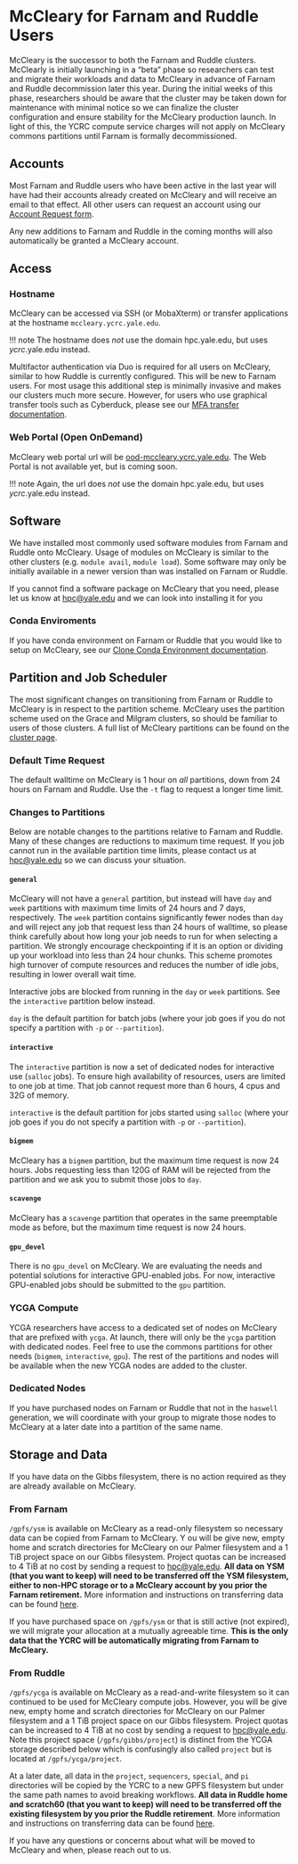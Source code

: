 # McCleary for Farnam and Ruddle Users

McCleary is the successor to both the Farnam and Ruddle clusters. 
McClearly is initially launching in a “beta” phase so researchers can test and migrate their workloads and data to McCleary in advance of Farnam and Ruddle decommission later this year.
During the initial weeks of this phase, researchers should be aware that the cluster may be taken down for maintenance with minimal notice so we can finalize the cluster configuration and ensure stability for the McCleary production launch.
In light of this, the YCRC compute service charges will not apply on McCleary commons partitions  until Farnam is formally decommissioned.


## Accounts

Most Farnam and Ruddle users who have been active in the last year will have had their accounts already created on McCleary and will receive an email to that effect. 
All other users can request an account using our [Account Request form](https://research.computing.yale.edu/support/hpc/account-request).

Any new additions to Farnam and Ruddle in the coming months will also automatically be granted a McCleary account.

## Access

### Hostname

McCleary can be accessed via SSH (or MobaXterm) or transfer applications at the hostname `mccleary.ycrc.yale.edu`. 

!!! note
	The hostname does *not* use the domain hpc.yale.edu, but uses *ycrc*.yale.edu instead.

Multifactor authentication via Duo is required for all users on McCleary, similar to how Ruddle is currently configured.
This will be new to Farnam users. For most usage this additional step is minimally invasive and makes our clusters much more secure. 
However, for users who use graphical transfer tools such as Cyberduck, please see our [MFA transfer documentation](/data/transfer/#cyberduck-on-ruddle).

### Web Portal (Open OnDemand)

McCleary web portal url will be [ood-mccleary.ycrc.yale.edu](http://ood-mccleary.ycrc.yale.edu). The Web Portal is not available yet, but is coming soon.

!!! note
	Again, the url does *not* use the domain hpc.yale.edu, but uses *ycrc*.yale.edu instead.


## Software

We have installed most commonly used software modules from Farnam and Ruddle onto McCleary. 
Usage of modules on McCleary is similar to the other clusters (e.g. `module avail`, `module load`). 
Some software may only be initially available in a newer version than was installed on Farnam or Ruddle. 

If you cannot find a software package on McCleary that you need, please let us know at [hpc@yale.edu](mailto:hpc@yale.edu) and we can look into installing it for you

### Conda Enviroments

If you have conda environment on Farnam or Ruddle that you would like to setup on McCleary, see our [Clone Conda Environment documentation](https://docs.ycrc.yale.edu/clusters-at-yale/guides/conda-clone/).

## Partition and Job Scheduler

The most significant changes on transitioning from Farnam or Ruddle to McCleary is in respect to the partition scheme. 
McCleary uses the partition scheme used on the Grace and Milgram clusters, so should be familiar to users of those clusters.
A full list of McCleary partitions can be found on the [cluster page](/clusters/mccleary/).

### Default Time Request

The default walltime on McCleary is 1 hour on *all* partitions, down from 24 hours on Farnam and Ruddle. 
Use the `-t` flag to request a longer time limit.

### Changes to Partitions

Below are notable changes to the partitions relative to Farnam and Ruddle. Many of these changes are reductions to maximum time request. 
If you job cannot run in the available partition time limits, please contact us at [hpc@yale.edu](mailto:hpc@yale.edu) so we can discuss your situation.

#### `general`

McCleary will not have a `general` partition, but instead will have `day` and `week` partitions with maximum time limits of 24 hours and 7 days, respectively. 
The `week` partition contains significantly fewer nodes than `day` and will reject any job that request less than 24 hours of walltime, so please think carefully about how long your job needs to run for when selecting a partition.
We strongly encourage checkpointing if it is an option or dividing up your workload into less than 24 hour chunks.
This scheme promotes high turnover of compute resources and reduces the number of idle jobs, resulting in lower overall wait time.

Interactive jobs are blocked from running in the `day` or `week` partitions. See the `interactive` partition below instead.

`day` is the default partition for batch jobs (where your job goes if you do not specify a partition with `-p` or `--partition`).

#### `interactive`

The `interactive` partition is now a set of dedicated nodes for interactive use (`salloc` jobs).
To ensure high availability of resources, users are limited to one job at time.
That job cannot request more than 6 hours, 4 cpus and 32G of memory.

`interactive` is the default partition for jobs started using `salloc` (where your job goes if you do not specify a partition with `-p` or `--partition`).

#### `bigmem`

McCleary has a `bigmem` partition, but the maximum time request is now 24 hours. 
Jobs requesting less than 120G of RAM will be rejected from the partition and we ask you to submit those jobs to `day`.

#### `scavenge`

McCleary has a `scavenge` partition that operates in the same preemptable mode as before, but the maximum time request is now 24 hours. 
 
#### `gpu_devel`

There is no `gpu_devel` on McCleary. We are evaluating the needs and potential solutions for interactive GPU-enabled jobs.
For now, interactive GPU-enabled jobs should be submitted to the `gpu` partition.

### YCGA Compute

YCGA researchers have access to a dedicated set of nodes on McCleary that are prefixed with `ycga`. 
At launch, there will only be the `ycga` partition with dedicated nodes.
Feel free to use the commons partitions for other needs (`bigmem`, `interactive`, `gpu`).
The rest of the partitions and nodes will be available when the new YCGA nodes are added to the cluster.


### Dedicated Nodes

If you have purchased nodes on Farnam or Ruddle that not in the `haswell` generation, we will coordinate with your group to migrate those nodes to McCleary at a later date into a partition of the same name.


## Storage and Data

If you have data on the Gibbs filesystem, there is no action required as they are already available on McCleary.

### From Farnam

`/gpfs/ysm` is available on McCleary as a read-only filesystem so necessary data can be copied from Farnam to McCleary. Y ou will be give new, empty home and scratch directories for McCleary on our Palmer filesystem and a 1 TiB project space on our Gibbs filesystem. Project quotas can be increased to 4 TiB at no cost by sending a request to [hpc@yale.edu](mailto:hpc@yale.edu). **All data on YSM (that you want to keep) will need to be transferred off the YSM filesystem, either to non-HPC storage or to a McCleary account by you prior the Farnam retirement.** More information and instructions on transferring data can be found [here](/data/mccleary-transfer/).

If you have purchased space on `/gpfs/ysm` or that is still active (not expired), we will migrate your allocation at a mutually agreeable time. **This is the only data that the YCRC will be automatically migrating from Farnam to McCleary.**  

### From Ruddle

`/gpfs/ycga` is available on McCleary as a read-and-write filesystem so it can continued to be used for McCleary compute jobs. However, you will be give new, empty home and scratch directories for McCleary on our Palmer filesystem and a 1 TiB project space on our Gibbs filesystem. Project quotas can be increased to 4 TiB at no cost by sending a request to [hpc@yale.edu](mailto:hpc@yale.edu). Note this project space (`/gpfs/gibbs/project`) is distinct from the YCGA storage described below which is confusingly also called `project` but is located at `/gpfs/ycga/project`.

At a later date, all data in the `project`, `sequencers`, `special`, and `pi` directories will be copied by the YCRC to a new GPFS filesystem but under the same path names to avoid breaking workflows.  **All data in Ruddle home and scratch60 (that you want to keep) will need to be transferred off the existing filesystem by you prior the Ruddle retirement**. More information and instructions on transferring data can be found [here](/data/mccleary-transfer/).
 
If you have any questions or concerns about what will be moved to McCleary and when, please reach out to us.

